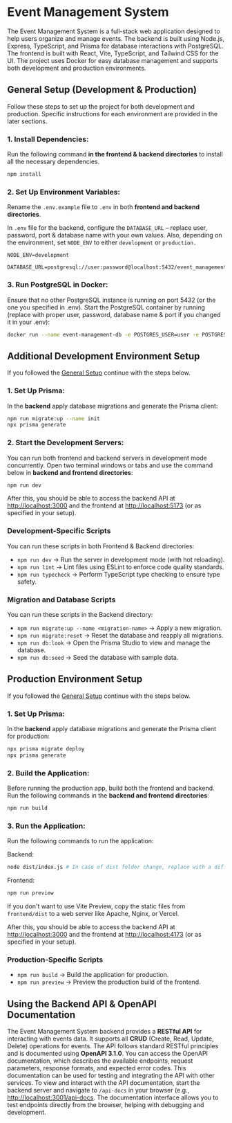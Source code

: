 # Event Management System

The Event Management System is a full-stack web application designed to help users organize and manage events. The backend is built using Node.js, Express, TypeScript, and Prisma for database interactions with PostgreSQL. The frontend is built with React, Vite, TypeScript, and Tailwind CSS for the UI. The project uses Docker for easy database management and supports both development and production environments.

## General Setup (Development & Production)
Follow these steps to set up the project for both development and production. Specific instructions for each environment are provided in the later sections.

### 1. Install Dependencies:
Run the following command __in the frontend & backend directories__ to install all the necessary dependencies.

```bash
npm install
```


### 2. Set Up Environment Variables:
Rename the `.env.example` file to `.env` in both __frontend and backend directories__.

In `.env` file for the backend, configure the `DATABASE_URL` – replace user, password, port & database name with your own values. Also, depending on the environment, set `NODE_ENV` to either `development` or `production.`
```env
NODE_ENV=development

DATABASE_URL=postgresql://user:password@localhost:5432/event_management_system
```

### 3. Run PostgreSQL in Docker:
Ensure that no other PostgreSQL instance is running on port 5432 (or the one you specified in .env). Start the PostgreSQL container by running (replace with proper user, password, database name & port if you changed it in your .env):

```bash
docker run --name event-management-db -e POSTGRES_USER=user -e POSTGRES_PASSWORD=password -e POSTGRES_DB=event_management_system -p 5432:5432 -d postgres
```

## Additional Development Environment Setup
If you followed the [General Setup](#general-setup-development--production) continue with the steps below.

### 1. Set Up Prisma:
In the __backend__ apply database migrations and generate the Prisma client:

```bash
npm run migrate:up --name init
npx prisma generate
```

### 2. Start the Development Servers:
You can run both frontend and backend servers in development mode concurrently. Open two terminal windows or tabs and use the command below in __backend and frontend directories__:

```bash
npm run dev
```

After this, you should be able to access the backend API at [http://localhost:3000](http://localhost:3000) and the frontend at [http://localhost:5173](http://localhost:5173) (or as specified in your setup).

### Development-Specific Scripts
You can run these scripts in both Frontend & Backend directories:
* `npm run dev` -> Run the server in development mode (with hot reloading).
* `npm run lint` -> Lint files using ESLint to enforce code quality standards.
* `npm run typecheck` -> Perform TypeScript type checking to ensure type safety.

### Migration and Database Scripts
You can run these scripts in the Backend directory:
* `npm run migrate:up --name <migration-name>` -> Apply a new migration.
* `npm run migrate:reset` -> Reset the database and reapply all migrations.
* `npm run db:look` -> Open the Prisma Studio to view and manage the database.
* `npm run db:seed` -> Seed the database with sample data.

## Production Environment Setup
If you followed the [General Setup](#general-setup-development--production) continue with the steps below.

### 1. Set Up Prisma:
In the __backend__ apply database migrations and generate the Prisma client for production:

```bash
npx prisma migrate deploy
npx prisma generate
```

### 2. Build the Application:
Before running the production app, build both the frontend and backend. Run the following commands in the __backend and frontend directories__:

```bash
npm run build
```

### 3. Run the Application:
Run the following commands to run the application:

Backend:
```bash
node dist/index.js # In case of dist folder change, replace with a different folder name
```

Frontend:
```bash
npm run preview
```
If you don't want to use Vite Preview, copy the static files from `frontend/dist` to a web server like Apache, Nginx, or Vercel.

After this, you should be able to access the backend API at [http://localhost:3000](http://localhost:3000) and the frontend at [http://localhost:4173](http://localhost:4173) (or as specified in your setup).


### Production-Specific Scripts
* `npm run build` -> Build the application for production.
* `npm run preview` -> Preview the production build of the frontend.

## Using the Backend API & OpenAPI Documentation

The Event Management System backend provides a __RESTful API__ for interacting with events data. It supports all __CRUD__ (Create, Read, Update, Delete) operations for events. The API follows standard RESTful principles and is documented using __OpenAPI 3.1.0__. You can access the OpenAPI documentation, which describes the available endpoints, request parameters, response formats, and expected error codes. This documentation can be used for testing and integrating the API with other services. To view and interact with the API documentation, start the backend server and navigate to `/api-docs` in your browser (e.g., [http://localhost:3001/api-docs](http://localhost:3000/api-docs). The documentation interface allows you to test endpoints directly from the browser, helping with debugging and development.